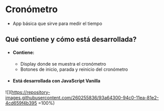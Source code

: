 # Cronómetro
* App básica que sirve para medir el tiempo
## Qué contiene y cómo está desarrollada?
* #### Contiene:
  * Display donde se muestra el cronómetro
  * Botones de inicio, parada y reinicio del cronómetro
* #### Está desarrollada con JavaScript Vanilla

![](https://repository-images.githubusercontent.com/260255836/93a64300-94c0-11ea-81e2-4cd659f4b395 =100%)
